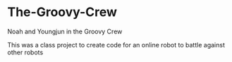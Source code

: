 # The-Groovy-Crew
Noah and Youngjun in the Groovy Crew

This was a class project to create code for an online robot to battle against other robots

